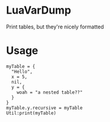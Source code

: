 # LuaVarDump
Print tables, but they're nicely formatted


# Usage
```
myTable = {
  "Hello",
  x = 5,
  nil,
  y = {
    woah = "a nested table??"
  }
}
myTable.y.recursive = myTable
Util:print(myTable)
```
